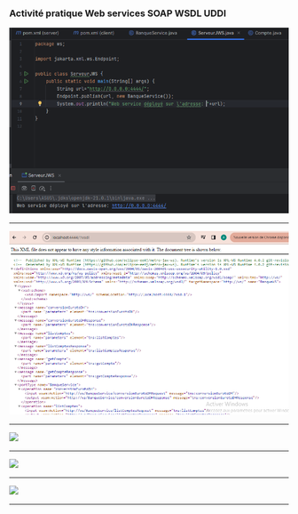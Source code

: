 <h3>Activité pratique Web services SOAP WSDL UDDI</h3>  

<img src="Captures/1.Capture-Serveur.PNG">
<hr/>
<img src="Captures/2.Capture-Wsdl.PNG">
<hr/>
<img src="Captures/3.Test-méthode%20conversion%20.PNG">
<hr/>
<img src="Captures/4.Test-méthodegetcompte.PNG">
<hr/>
<img src="Captures/5.Test-méthodelistcomptes.PNG">
<hr/>
